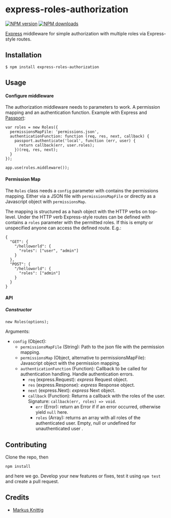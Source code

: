 # express-roles-authorization

[![NPM version][npm-image]][npm-url]
[![NPM downloads][downloads-image]][download-url]

[Express](http://expressjs.com/) middleware for simple authorization with multiple roles via Express-style routes.

## Installation

    $ npm install express-roles-authorization

## Usage

#### Configure middleware

The authorization middleware needs to parameters to work.
A permission mapping and an authentication function.
Example with Express and [Passport](http://passportjs.org/):

    var roles = new Roles({
      permissionsMapFile: 'permissions.json',
      authenticationFunction: function (req, res, next, callback) {
        passport.authenticate('local', function (err, user) {
          return callback(err, user.roles);
        })(req, res, next);
      }
    });

    app.use(roles.middleware());

#### Permission Map

The `Roles` class needs a `config` parameter with contains the permissions mapping.
Either via a JSON file with `permissionsMapFile` or directly as a Javascript object with `permissionsMap`.

The mapping is structured as a hash object with the HTTP verbs on top-level. Under the HTTP verb Express-style routes
can be defined with contains a `roles` parameter with the permitted roles. If this is empty or unspecified anyone can
access the defined route. E.g.:

    {
      "GET": {
        "/helloworld": {
          "roles": ["user", "admin"]
        }
      },
      "POST": {
        "/helloworld": {
          "roles": ["admin"]
        }
      }
    }

#### API

##### Constructor

    new Roles(options);

Arguments:
* `config` (Object):
    * `permissionsMapFile` (String): Path to the json file with the permission mapping.
    * `permissionsMap` (Object, alternative to permissionsMapFile): Javascript object with the permission mapping.
    * `authenticationFunction` (Function): Callback to be called for authentication handling. Handle authentication errors.
        * `req` (express.Request): *express* Request object.
        * `res` (express.Response): *express* Response object.
        * `next` (express.Next): *express* Next object.
        * `callback` (Function): Returns a callback with the roles of the user. Signature: `callback(err, roles) => void`.
            * `err` (Error): return an Error if if an error occurred, otherwise yield `null` here.
            * `roles` (Array): returns an array with all roles of the authenticated user. Empty, null or undefined for unauthenticated user .


## Contributing

Clone the repo, then
```
npm install
```
and here we go.
Develop your new features or fixes, test it using `npm test` and create a pull request.

## Credits

  - [Markus Knittig](https://github.com/mknittig)

[npm-url]: https://npmjs.org/package/express-roles-authorization
[download-url]: https://npmjs.org/package/express-roles-authorization
[npm-image]: https://img.shields.io/npm/v/express-roles-authorization.svg?style=flat
[downloads-image]: https://img.shields.io/npm/dm/express-roles-authorization.svg?style=flat